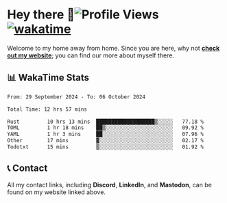 # Hey there :wave:![Profile Views](https://komarev.com/ghpvc/?username=skifli) [![wakatime](https://wakatime.com/badge/user/b4317b02-0c6d-457b-82a4-a448b8a8d1df.svg)](https://wakatime.com/@b4317b02-0c6d-457b-82a4-a448b8a8d1df)

Welcome to my home away from home. Since you are here, why not [**check out my website**](https://skifli.github.io); you can find our more about myself there.

## 📊 WakaTime Stats

<!--START_SECTION:waka-->

```txt
From: 29 September 2024 - To: 06 October 2024

Total Time: 12 hrs 57 mins

Rust         10 hrs 13 mins  ███████████████████▒░░░░░   77.18 %
TOML         1 hr 18 mins    ██▒░░░░░░░░░░░░░░░░░░░░░░   09.92 %
YAML         1 hr 3 mins     ██░░░░░░░░░░░░░░░░░░░░░░░   07.96 %
Other        17 mins         ▓░░░░░░░░░░░░░░░░░░░░░░░░   02.17 %
Todotxt      15 mins         ▒░░░░░░░░░░░░░░░░░░░░░░░░   01.92 %
```

<!--END_SECTION:waka-->

## 📞 Contact

All my contact links, including **Discord**, **LinkedIn**, and **Mastodon**, can be found on my website linked above.
